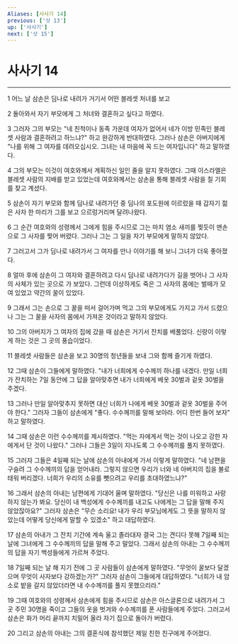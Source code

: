 ```yaml
---
Aliases: [사사기 14]
previous: ['삿 13']
up: ['사사기']
next: ['삿 15']
---
```

# 사사기 14

***


1 어느 날 삼손은 딤나로 내려가 거기서 어떤 블레셋 처녀를 보고 

2 돌아와서 자기 부모에게 그 처녀와 결혼하고 싶다고 하였다. 

3 그러자 그의 부모는 "네 친척이나 동족 가운데 여자가 없어서 네가 이방 민족인 블레셋 사람과 결혼하려고 하느냐?" 하고 완강하게 반대하였다. 그러나 삼손은 아버지에게 "나를 위해 그 여자를 데려오십시오. 그녀는 내 마음에 꼭 드는 여자입니다" 하고 말하였다. 

4 그의 부모는 이것이 여호와께서 계획하신 일인 줄을 알지 못하였다. 그때 이스라엘은 블레셋 사람의 지배를 받고 있었는데 여호와께서는 삼손을 통해 블레셋 사람을 칠 기회를 찾고 계셨다. 

5 삼손이 자기 부모와 함께 딤나로 내려가던 중 딤나의 포도원에 이르렀을 때 갑자기 젊은 사자 한 마리가 그를 보고 으르렁거리며 달려나왔다. 

6 그 순간 여호와의 성령께서 그에게 힘을 주시므로 그는 마치 염소 새끼를 찢듯이 맨손으로 그 사자를 찢어 버렸다. 그러나 그는 그 일을 자기 부모에게 말하지 않았다. 

7 그러고서 그가 딤나로 내려가서 그 여자를 만나 이야기를 해 보니 그녀가 더욱 좋아졌다. 

8 얼마 후에 삼손이 그 여자와 결혼하려고 다시 딤나로 내려가다가 길을 벗어나 그 사자의 사체가 있는 곳으로 가 보았다. 그런데 이상하게도 죽은 그 사자의 몸에는 벌떼가 모여 있었고 약간의 꿀이 있었다. 

9 그래서 그는 손으로 그 꿀을 떠서 걸어가며 먹고 그의 부모에게도 가지고 가서 드렸으나 그는 그 꿀을 사자의 몸에서 가져온 것이라고 말하지 않았다. 

10 그의 아버지가 그 여자의 집에 갔을 때 삼손은 거기서 잔치를 베풀었다. 신랑이 이렇게 하는 것은 그 곳의 풍습이었다. 

11 블레셋 사람들은 삼손을 보고 30명의 청년들을 보내 그와 함께 즐기게 하였다. 

12 그때 삼손이 그들에게 말하였다. "내가 너희에게 수수께끼 하나를 내겠다. 만일 너희가 잔치하는 7일 동안에 그 답을 알아맞추면 내가 너희에게 베옷 30벌과 겉옷 30벌을 주겠다. 

13 그러나 만일 알아맞추지 못하면 대신 너희가 나에게 베옷 30벌과 겉옷 30벌을 주어야 한다." 그러자 그들이 삼손에게 "좋다. 수수께끼를 말해 보아라. 어디 한번 들어 보자" 하고 말하였다. 

14 그때 삼손은 이런 수수께끼를 제시하였다. "먹는 자에게서 먹는 것이 나오고 강한 자에게서 단 것이 나왔다." 그러나 그들은 3일이 지나도록 그 수수께끼를 풀지 못하였다. 

15 그러자 그들은 4일째 되는 날에 삼손의 아내에게 가서 이렇게 말하였다. "네 남편을 구슬려 그 수수께끼의 답을 얻어내라. 그렇지 않으면 우리가 너와 네 아버지의 집을 불로 태워 버리겠다. 너희가 우리의 소유를 뺏으려고 우리를 초대하였느냐?" 

16 그래서 삼손의 아내는 남편에게 기대어 울며 말하였다. "당신은 나를 미워하고 사랑하지 않는가 봐요. 당신이 내 백성에게 수수께끼를 내고도 나에게는 그 답을 말해 주지 않았잖아요?" 그러자 삼손은 "무슨 소리요! 내가 우리 부모님에게도 그 뜻을 말하지 않았는데 어떻게 당신에게 말할 수 있겠소" 하고 대답하였다. 

17 삼손의 아내가 그 잔치 기간에 계속 울고 졸라대자 결국 그는 견디다 못해 7일째 되는 날에 그녀에게 그 수수께끼의 답을 말해 주고 말았다. 그래서 삼손의 아내는 그 수수께끼의 답을 자기 백성들에게 가르쳐 주었다. 

18 7일째 되는 날 해 지기 전에 그 곳 사람들이 삼손에게 말하였다. "무엇이 꿀보다 달겠으며 무엇이 사자보다 강하겠는가?" 그러자 삼손이 그들에게 대답하였다. "너희가 내 암소로 밭을 갈지 않았더라면 내 수수께끼를 풀지 못했으리라." 

19 그때 여호와의 성령께서 삼손에게 힘을 주시므로 삼손은 아스글론으로 내려가서 그 곳 주민 30명을 죽이고 그들의 옷을 벗겨와 수수께끼를 푼 사람들에게 주었다. 그러고서 삼손은 화가 머리 끝까지 치밀어 올라 자기 집으로 돌아가 버렸다. 

20 그리고 삼손의 아내는 그의 결혼식에 참석했던 제일 친한 친구에게 주어졌다.
